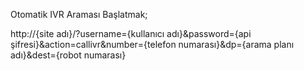 Otomatik IVR Araması Başlatmak;

http://{site adı}/?username={kullanıcı adı}&password={api şifresi}&action=callivr&number={telefon numarası}&dp={arama planı adı}&dest={robot numarası}
